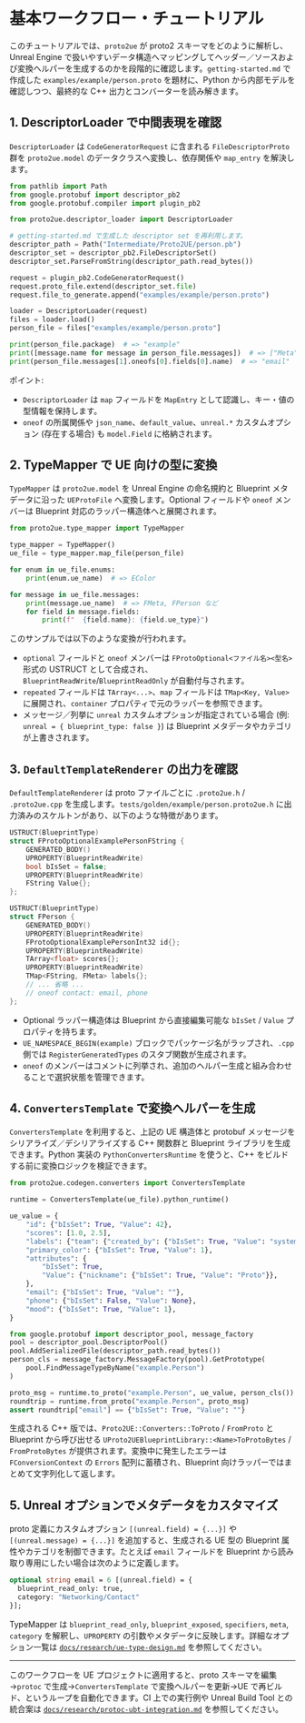 # 基本ワークフロー・チュートリアル

このチュートリアルでは、`proto2ue` が proto2 スキーマをどのように解析し、Unreal Engine で扱いやすいデータ構造へマッピングしてヘッダー／ソースおよび変換ヘルパーを生成するのかを段階的に確認します。`getting-started.md` で作成した `examples/example/person.proto` を題材に、Python から内部モデルを確認しつつ、最終的な C++ 出力とコンバーターを読み解きます。

## 1. DescriptorLoader で中間表現を確認

`DescriptorLoader` は `CodeGeneratorRequest` に含まれる `FileDescriptorProto` 群を `proto2ue.model` のデータクラスへ変換し、依存関係や `map_entry` を解決します。

```python
from pathlib import Path
from google.protobuf import descriptor_pb2
from google.protobuf.compiler import plugin_pb2

from proto2ue.descriptor_loader import DescriptorLoader

# getting-started.md で生成した descriptor set を再利用します。
descriptor_path = Path("Intermediate/Proto2UE/person.pb")
descriptor_set = descriptor_pb2.FileDescriptorSet()
descriptor_set.ParseFromString(descriptor_path.read_bytes())

request = plugin_pb2.CodeGeneratorRequest()
request.proto_file.extend(descriptor_set.file)
request.file_to_generate.append("examples/example/person.proto")

loader = DescriptorLoader(request)
files = loader.load()
person_file = files["examples/example/person.proto"]

print(person_file.package)  # => "example"
print([message.name for message in person_file.messages])  # => ["Meta", "Person"]
print(person_file.messages[1].oneofs[0].fields[0].name)  # => "email"
```

ポイント:

- `DescriptorLoader` は `map` フィールドを `MapEntry` として認識し、キー・値の型情報を保持します。
- `oneof` の所属関係や `json_name`、`default_value`、`unreal.*` カスタムオプション (存在する場合) も `model.Field` に格納されます。

## 2. TypeMapper で UE 向けの型に変換

`TypeMapper` は `proto2ue.model` を Unreal Engine の命名規約と Blueprint メタデータに沿った `UEProtoFile` へ変換します。Optional フィールドや `oneof` メンバーは Blueprint 対応のラッパー構造体へと展開されます。

```python
from proto2ue.type_mapper import TypeMapper

type_mapper = TypeMapper()
ue_file = type_mapper.map_file(person_file)

for enum in ue_file.enums:
    print(enum.ue_name)  # => EColor

for message in ue_file.messages:
    print(message.ue_name)  # => FMeta, FPerson など
    for field in message.fields:
        print(f"  {field.name}: {field.ue_type}")
```

このサンプルでは以下のような変換が行われます。

- `optional` フィールドと `oneof` メンバーは `FProtoOptional<ファイル名><型名>` 形式の USTRUCT として合成され、`BlueprintReadWrite`/`BlueprintReadOnly` が自動付与されます。
- `repeated` フィールドは `TArray<...>`、`map` フィールドは `TMap<Key, Value>` に展開され、`container` プロパティで元のラッパーを参照できます。
- メッセージ／列挙に `unreal` カスタムオプションが指定されている場合 (例: `unreal = { blueprint_type: false }`) は Blueprint メタデータやカテゴリが上書きされます。

## 3. `DefaultTemplateRenderer` の出力を確認

`DefaultTemplateRenderer` は proto ファイルごとに `.proto2ue.h` / `.proto2ue.cpp` を生成します。`tests/golden/example/person.proto2ue.h` に出力済みのスケルトンがあり、以下のような特徴があります。

```cpp
USTRUCT(BlueprintType)
struct FProtoOptionalExamplePersonFString {
    GENERATED_BODY()
    UPROPERTY(BlueprintReadWrite)
    bool bIsSet = false;
    UPROPERTY(BlueprintReadWrite)
    FString Value{};
};

USTRUCT(BlueprintType)
struct FPerson {
    GENERATED_BODY()
    UPROPERTY(BlueprintReadWrite)
    FProtoOptionalExamplePersonInt32 id{};
    UPROPERTY(BlueprintReadWrite)
    TArray<float> scores{};
    UPROPERTY(BlueprintReadWrite)
    TMap<FString, FMeta> labels{};
    // ... 省略 ...
    // oneof contact: email, phone
};
```

- Optional ラッパー構造体は Blueprint から直接編集可能な `bIsSet` / `Value` プロパティを持ちます。
- `UE_NAMESPACE_BEGIN(example)` ブロックでパッケージ名がラップされ、`.cpp` 側では `RegisterGeneratedTypes` のスタブ関数が生成されます。
- `oneof` のメンバーはコメントに列挙され、追加のヘルパー生成と組み合わせることで選択状態を管理できます。

## 4. `ConvertersTemplate` で変換ヘルパーを生成

`ConvertersTemplate` を利用すると、上記の UE 構造体と protobuf メッセージをシリアライズ／デシリアライズする C++ 関数群と Blueprint ライブラリを生成できます。Python 実装の `PythonConvertersRuntime` を使うと、C++ をビルドする前に変換ロジックを検証できます。

```python
from proto2ue.codegen.converters import ConvertersTemplate

runtime = ConvertersTemplate(ue_file).python_runtime()

ue_value = {
    "id": {"bIsSet": True, "Value": 42},
    "scores": [1.0, 2.5],
    "labels": {"team": {"created_by": {"bIsSet": True, "Value": "system"}}},
    "primary_color": {"bIsSet": True, "Value": 1},
    "attributes": {
        "bIsSet": True,
        "Value": {"nickname": {"bIsSet": True, "Value": "Proto"}},
    },
    "email": {"bIsSet": True, "Value": ""},
    "phone": {"bIsSet": False, "Value": None},
    "mood": {"bIsSet": True, "Value": 1},
}

from google.protobuf import descriptor_pool, message_factory
pool = descriptor_pool.DescriptorPool()
pool.AddSerializedFile(descriptor_path.read_bytes())
person_cls = message_factory.MessageFactory(pool).GetPrototype(
    pool.FindMessageTypeByName("example.Person")
)

proto_msg = runtime.to_proto("example.Person", ue_value, person_cls())
roundtrip = runtime.from_proto("example.Person", proto_msg)
assert roundtrip["email"] == {"bIsSet": True, "Value": ""}
```

生成される C++ 版では、`Proto2UE::Converters::ToProto` / `FromProto` と Blueprint から呼び出せる `UProto2UEBlueprintLibrary::<Name>ToProtoBytes` / `FromProtoBytes` が提供されます。変換中に発生したエラーは `FConversionContext` の `Errors` 配列に蓄積され、Blueprint 向けラッパーではまとめて文字列化して返します。

## 5. Unreal オプションでメタデータをカスタマイズ

proto 定義にカスタムオプション `[(unreal.field) = {...}]` や `[(unreal.message) = {...}]` を追加すると、生成される UE 型の Blueprint 属性やカテゴリを制御できます。たとえば `email` フィールドを Blueprint から読み取り専用にしたい場合は次のように定義します。

```proto
optional string email = 6 [(unreal.field) = {
  blueprint_read_only: true,
  category: "Networking/Contact"
}];
```

TypeMapper は `blueprint_read_only`, `blueprint_exposed`, `specifiers`, `meta`, `category` を解釈し、`UPROPERTY` の引数やメタデータに反映します。詳細なオプション一覧は [`docs/research/ue-type-design.md`](../../research/ue-type-design.md) を参照してください。

---

このワークフローを UE プロジェクトに適用すると、proto スキーマを編集→`protoc` で生成→`ConvertersTemplate` で変換ヘルパーを更新→UE で再ビルド、というループを自動化できます。CI 上での実行例や Unreal Build Tool との統合案は [`docs/research/protoc-ubt-integration.md`](../../research/protoc-ubt-integration.md) を参照してください。
